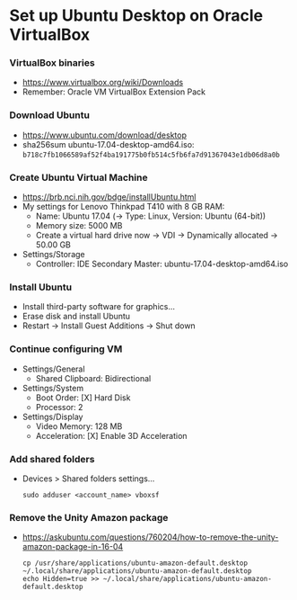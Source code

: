 # Set up Ubuntu Desktop on Oracle VirtualBox

### VirtualBox binaries
* https://www.virtualbox.org/wiki/Downloads
* Remember: Oracle VM VirtualBox Extension Pack

### Download Ubuntu
* https://www.ubuntu.com/download/desktop
* sha256sum ubuntu-17.04-desktop-amd64.iso: `b718c7fb1066589af52f4ba191775b0fb514c5fb6fa7d91367043e1db06d8a0b`

### Create Ubuntu Virtual Machine
* https://brb.nci.nih.gov/bdge/installUbuntu.html
* My settings for Lenovo Thinkpad T410 with 8 GB RAM:
  * Name: Ubuntu 17.04 (-> Type: Linux, Version: Ubuntu (64-bit))
  * Memory size: 5000 MB
  * Create a virtual hard drive now -> VDI -> Dynamically allocated -> 50.00 GB
* Settings/Storage
  * Controller: IDE Secondary Master: ubuntu-17.04-desktop-amd64.iso

### Install Ubuntu
* Install third-party software for graphics...
* Erase disk and install Ubuntu
* Restart -> Install Guest Additions -> Shut down

### Continue configuring VM
* Settings/General
  * Shared Clipboard: Bidirectional
* Settings/System
  * Boot Order: [X] Hard Disk
  * Processor: 2
* Settings/Display
  * Video Memory: 128 MB
  * Acceleration: [X] Enable 3D Acceleration

### Add shared folders
* Devices > Shared folders settings...
  ```
  sudo adduser <account_name> vboxsf
  ```

### Remove the Unity Amazon package
* https://askubuntu.com/questions/760204/how-to-remove-the-unity-amazon-package-in-16-04
  ```
  cp /usr/share/applications/ubuntu-amazon-default.desktop ~/.local/share/applications/ubuntu-amazon-default.desktop
  echo Hidden=true >> ~/.local/share/applications/ubuntu-amazon-default.desktop
  ```
